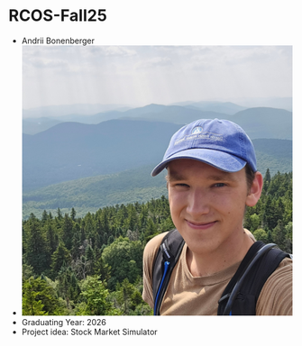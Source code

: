 # RCOS-Fall25

- Andrii Bonenberger
- ![A picture of me ](IMG_20250803_215044_984.jpg)
- Graduating Year: 2026
- Project idea: Stock Market Simulator